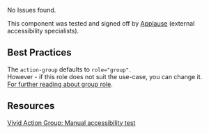 <div class="a11y-test">
  <vwc-icon name="check-solid" connotation="success" size="1"></vwc-icon> 
  <div>
    <p>No Issues found.</p>
    <p>This component was tested and signed off by <a href="https://www.applause.com/">Applause</a> (external accessibility specialists).</p>
  </div>
</div>

## Best Practices

The `action-group` defaults to `role="group"`.  
However - if this role does not suit the use-case, you can change it.  
[For further reading about group role](https://developer.mozilla.org/en-US/docs/Web/Accessibility/ARIA/Roles/group_role).

## Resources

[Vivid Action Group: Manual accessibility test](https://docs.google.com/spreadsheets/d/1HzLt9iJf51TYpkdbQlTpl6jkV2oz5uJfWxKG6hFJptE/edit?gid=1175911860#gid=1175911860)
